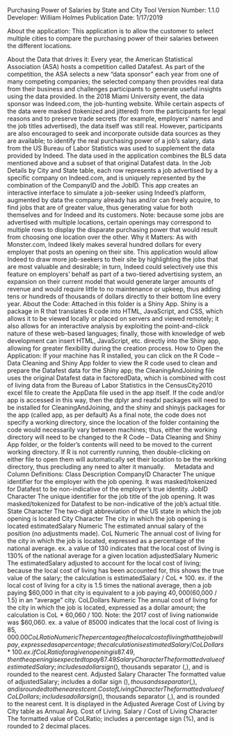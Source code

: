 Purchasing Power of Salaries by State and City Tool Version Number: 1.1.0
Developer: William Holmes
Publication Date: 1/17/2019

About the application: This application is to allow the customer to select multiple cities to compare the purchasing power of their salaries between the different locations.

About the Data that drives it:
Every year, the American Statistical Association (ASA) hosts a competition called Datafest. As part of the competition, the ASA selects a new “data sponsor” each year from one of many competing companies; the selected company then provides real data from their business and challenges participants to generate useful insights using the data provided. In the 2018 Miami University event, the data sponsor was Indeed.com, the job-hunting website. While certain aspects of the data were masked (tokenized and jittered) from the participants for legal reasons and to preserve trade secrets (for example, employers’ names and the job titles advertised), the data itself was still real.
However, participants are also encouraged to seek and incorporate outside data sources as they are available; to identify the real purchasing power of a job’s salary, data from the US Bureau of Labor Statistics was used to supplement the data provided by Indeed.
The data used in the application combines the BLS data mentioned above and a subset of that original Datafest data. In the Job Details by City and State table, each row represents a job advertised by a specific company on Indeed.com, and is uniquely represented by the combination of the CompanyID and the JobID. This app creates an interactive interface to simulate a job-seeker using Indeed’s platform, augmented by data the company already has and/or can freely acquire, to find jobs that are of greater value, thus generating value for both themselves and for Indeed and its customers.
Note: because some jobs are advertised with multiple locations, certain openings may correspond to multiple rows to display the disparate purchasing power that would result from choosing one location over the other.
Why it Matters:
As with Monster.com, Indeed likely makes several hundred dollars for every employer that posts an opening on their site. This application would allow Indeed to draw more job-seekers to their site by highlighting the jobs that are most valuable and desirable; in turn, Indeed could selectively use this feature on employers’ behalf as part of a two-tiered advertising system, an expansion on their current model that would generate larger amounts of revenue and would require little to no maintenance or upkeep, thus adding tens or hundreds of thousands of dollars directly to their bottom line every year.
About the Code:
Attached in this folder is a Shiny App. Shiny is a package in R that translates R code into HTML, JavaScript, and CSS, which allows it to be viewed locally or placed on servers and viewed remotely; it also allows for an interactive analysis by exploiting the point-and-click nature of these web-based languages; finally, those with knowledge of web development can insert HTML, JavaScript, etc. directly into the Shiny app, allowing for greater flexibility during the creation process.
How to Open the Application:
If your machine has R installed, you can click on the R Code – Data Cleaning and Shiny App folder to view the R code used to clean and prepare the Datafest data for the Shiny app; the CleaningAndJoining file uses the original Datafest data in factoredData, which is combined with cost of living data from the Bureau of Labor Statistics in the CensusCity2010 excel file to create the AppData file used in the app itself. If the code and/or app is accessed in this way, then the dplyr and readxl packages will need to be installed for CleaningAndJoining, and the shiny and shinyjs packages for the app (called app, as per default)
As a final note, the code does not specify a working directory, since the location of the folder containing the code would necessarily vary between machines; thus, either the working directory will need to be changed to the R Code – Data Cleaning and Shiny App folder, or the folder’s contents will need to be moved to the current working directory. If R is not currently running, then double-clicking on either file to open them will automatically set their location to be the working directory, thus precluding any need to alter it manually.
 
Metadata and Column Definitions:
	Class	Description
CompanyID	Character	The unique identifier for the employer with the job opening. It was masked/tokenized for Datafest to be non-indicative of the employer’s true identity.
JobID	Character	The unique identifier for the job title of the job opening. It was masked/tokenized for Datafest to be non-indicative of the job’s actual title.
State	Character	The two-digit abbreviation of the US state in which the job opening is located
City	Character	The city in which the job opening is located
estimatedSalary	Numeric	The estimated annual salary of the position (no adjustments made).
CoL	Numeric	The annual cost of living for the city in which the job is located, expressed as a percentage of the national average.
ex. a value of 130 indicates that the local cost of living is 130% of the national average for a given location
adjustedSalary	Numeric	The estimatedSalary adjusted to account for the local cost of living; because the local cost of living has been accounted for, this shows the true value of the salary; the calculation is estimatedSalary / CoL * 100.
ex. if the local cost of living for a city is 1.5 times the national average, then a job paying $60,000 in that city is equivalent to a job paying $40,000 ($60,000 / 1.5) in an “average” city.
CoLDollars	Numeric	The annual cost of living for the city in which the job is located, expressed as a dollar amount; the calculation is CoL * 60,060 / 100. Note: the 2017 cost of living nationwide was $60,060.
ex. a value of 85000 indicates that the local cost of living is $85,000.00
CoLRatio	Numeric	The percentage of the local cost of living that the job will pay, expressed as a percentage; the calculation is estimatedSalary / CoLDollars * 100.
ex. if CoLRatio for a given opening is 87.49, then the opening is expected to pay 87.49% of the local cost of living.
Salary	Character	The formatted value of estimatedSalary; includes a dollar sign ($), thousands separator (,), and is rounded to the nearest cent.
Adjusted Salary	Character	The formatted value of adjustedSalary; includes a dollar sign ($), thousands separator (,), and is rounded to the nearest cent.
Cost of Living	Character	The formatted value of CoLDollars; includes a dollar sign ($), thousands separator (,), and is rounded to the nearest cent.
It is displayed in the Adjusted Average Cost of Living by City table as Annual Avg. Cost of Living.
Salary / Cost of Living	Character	The formatted value of CoLRatio; includes a percentage sign (%), and is rounded to 2 decimal places.


